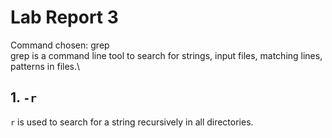 # Lab Report 3
Command chosen: grep\
grep is a command line tool to search for strings, input files, matching lines, patterns in files.\

## 1. `-r`
`r` is used to search for a string recursively in all directories.

